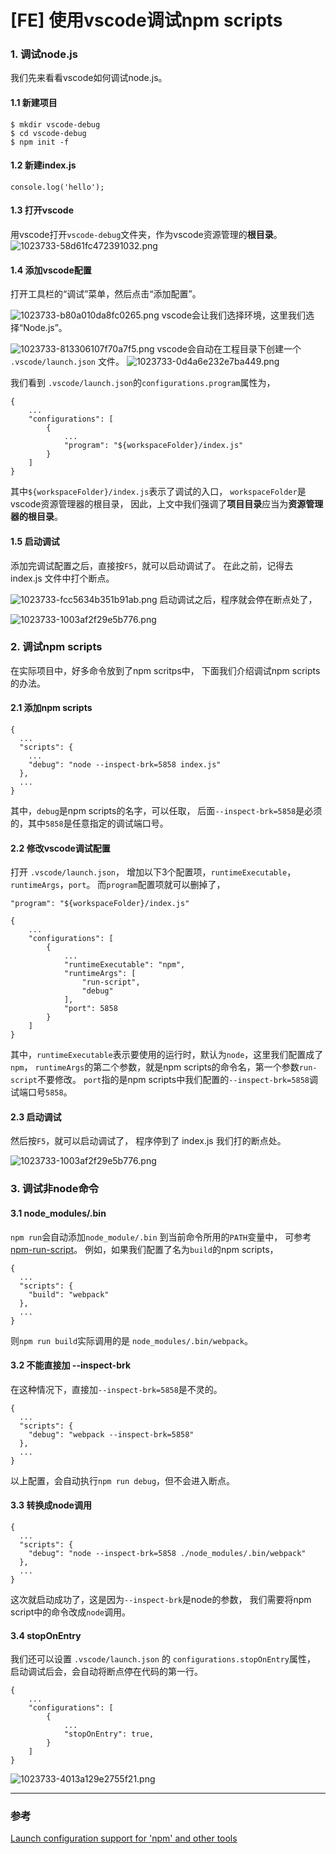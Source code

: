 # [FE] 使用vscode调试npm scripts

### 1. 调试node.js

我们先来看看vscode如何调试node.js。

#### 1.1 新建项目

	$ mkdir vscode-debug
	$ cd vscode-debug
	$ npm init -f

#### 1.2 新建index.js

	console.log('hello');

#### 1.3 打开vscode

用vscode打开`vscode-debug`文件夹，作为vscode资源管理的**根目录**。
![1023733-58d61fc472391032.png](https://gitee.com/hjb2722404/tuchuang/raw/master/img/20201217154026.png)

#### 1.4 添加vscode配置

打开工具栏的“调试”菜单，然后点击“添加配置”。

![1023733-b80a010da8fc0265.png](https://gitee.com/hjb2722404/tuchuang/raw/master/img/20201217154030.png)
vscode会让我们选择环境，这里我们选择“Node.js”。

![1023733-813306107f70a7f5.png](https://gitee.com/hjb2722404/tuchuang/raw/master/img/20201217154033.png)
vscode会自动在工程目录下创建一个 `.vscode/launch.json` 文件。
![1023733-0d4a6e232e7ba449.png](https://gitee.com/hjb2722404/tuchuang/raw/master/img/20201217154040.png)

我们看到 `.vscode/launch.json`的`configurations.program`属性为，

	{
	    ...
	    "configurations": [
	        {
	            ...
	            "program": "${workspaceFolder}/index.js"
	        }
	    ]
	}

其中`${workspaceFolder}/index.js`表示了调试的入口，
`workspaceFolder`是vscode资源管理器的根目录，
因此，上文中我们强调了**项目目录**应当为**资源管理器的根目录**。

#### 1.5 启动调试

添加完调试配置之后，直接按`F5`，就可以启动调试了。
在此之前，记得去 index.js 文件中打个断点。

![1023733-fcc5634b351b91ab.png](https://gitee.com/hjb2722404/tuchuang/raw/master/img/20201217154048.png)
启动调试之后，程序就会停在断点处了，

![1023733-1003af2f29e5b776.png](https://gitee.com/hjb2722404/tuchuang/raw/master/img/20201217154051.png)

### 2. 调试npm scripts

在实际项目中，好多命令放到了npm scritps中，
下面我们介绍调试npm scripts的办法。

#### 2.1 添加npm scripts

	{
	  ...
	  "scripts": {
	    ...
	    "debug": "node --inspect-brk=5858 index.js"
	  },
	  ...
	}

其中，`debug`是npm scripts的名字，可以任取，
后面`--inspect-brk=5858`是必须的，其中`5858`是任意指定的调试端口号。

#### 2.2 修改vscode调试配置

打开 `.vscode/launch.json`，
增加以下3个配置项，`runtimeExecutable`，`runtimeArgs`，`port`。
而`program`配置项就可以删掉了，

	"program": "${workspaceFolder}/index.js"
	
	{
	    ...
	    "configurations": [
	        {
	            ...
	            "runtimeExecutable": "npm",
	            "runtimeArgs": [
	                "run-script",
	                "debug"
	            ],
	            "port": 5858
	        }
	    ]
	}

其中，`runtimeExecutable`表示要使用的运行时，默认为`node`，这里我们配置成了`npm`，
`runtimeArgs`的第二个参数，就是npm scripts的命令名，第一个参数`run-script`不要修改。
`port`指的是npm scripts中我们配置的`--inspect-brk=5858`调试端口号`5858`。

#### 2.3 启动调试

然后按`F5`，就可以启动调试了，
程序停到了 index.js 我们打的断点处。

![1023733-1003af2f29e5b776.png](https://gitee.com/hjb2722404/tuchuang/raw/master/img/20201217154107.png)

### 3. 调试非node命令

#### 3.1 node_modules/.bin

`npm run`会自动添加`node_module/.bin` 到当前命令所用的`PATH`变量中，
可参考[npm-run-script](https://docs.npmjs.com/cli/run-script#description)。
例如，如果我们配置了名为`build`的npm scripts，

	{
	  ...
	  "scripts": {
	    "build": "webpack"
	  },
	  ...
	}

则`npm run build`实际调用的是 `node_modules/.bin/webpack`。

#### 3.2 不能直接加 --inspect-brk

在这种情况下，直接加`--inspect-brk=5858`是不灵的。

	{
	  ...
	  "scripts": {
	    "debug": "webpack --inspect-brk=5858"
	  },
	  ...
	}

以上配置，会自动执行`npm run debug`，但不会进入断点。

#### 3.3 转换成node调用

	{
	  ...
	  "scripts": {
	    "debug": "node --inspect-brk=5858 ./node_modules/.bin/webpack"
	  },
	  ...
	}

这次就启动成功了，这是因为`--inspect-brk`是node的参数，
我们需要将npm script中的命令改成`node`调用。

#### 3.4 stopOnEntry

我们还可以设置 `.vscode/launch.json` 的 `configurations.stopOnEntry`属性，
启动调试后会，会自动将断点停在代码的第一行。

	{
	    ...
	    "configurations": [
	        {
	            ...
	            "stopOnEntry": true,
	        }
	    ]
	}

![1023733-4013a129e2755f21.png](https://gitee.com/hjb2722404/tuchuang/raw/master/img/20201217154128.png)

* * *

### 参考

[Launch configuration support for 'npm' and other tools](https://code.visualstudio.com/docs/nodejs/nodejs-debugging#_launch-configuration-support-for-npm-and-other-tools)